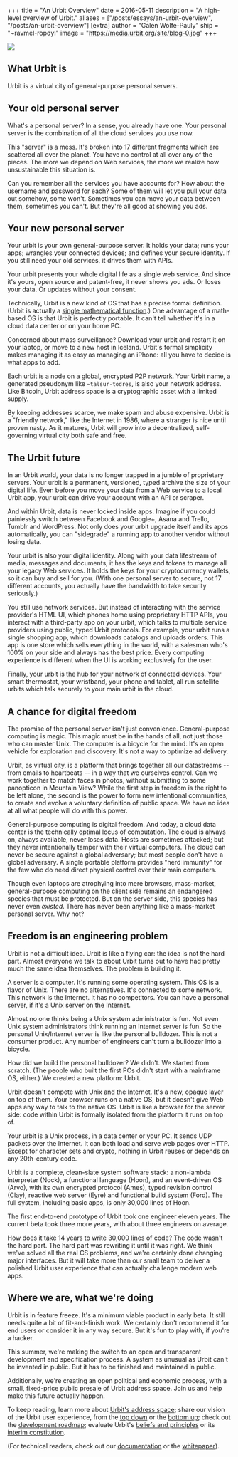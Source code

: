 +++
title = "An Urbit Overview"
date = 2016-05-11
description = "A high-level overview of Urbit."
aliases = ["/posts/essays/an-urbit-overview", "/posts/an-urbit-overview"]
[extra]
author = "Galen Wolfe-Pauly"
ship = "~ravmel-ropdyl"
image = "https://media.urbit.org/site/blog-0.jpg"
+++

![](https://media.urbit.org/site/blog-0.jpg)

## What Urbit is

Urbit is a virtual city of general-purpose personal servers.

## Your old personal server

What's a personal server?  In a sense, you already have one.  Your
personal server is the combination of all the cloud services you use
now.

This "server" is a mess.  It's broken into 17 different fragments
which are scattered all over the planet.  You have no control at all
over any of the pieces.  The more we depend on Web services, the more
we realize how unsustainable this situation is.

Can you remember all the services you have accounts for?  How about
the username and password for each?  Some of them will let you pull
your data out somehow, some won't.  Sometimes you can move your data
between them, sometimes you can't.  But they're all good at
showing you ads.

## Your new personal server

Your urbit is your own general-purpose server.  It holds your
data; runs your apps; wrangles your connected devices; and
defines your secure identity.  If you still need your old
services, it drives them with APIs.

Your urbit presents your whole digital life as a single web
service.  And since it's yours, open source and patent-free, it
never shows you ads.  Or loses your data.  Or updates without
your consent.

Technically, Urbit is a new kind of OS that has a precise formal
definition.  (Urbit is actually a [single mathematical function](https://media.urbit.org/whitepaper.pdf).)  One advantage of a math-based OS is that Urbit is perfectly
portable.  It can't tell whether it's in a cloud data center or on
your home PC.

Concerned about mass surveillance?  Download your urbit and restart it
on your laptop, or move to a new host in Iceland.  Urbit's formal
simplicity makes managing it as easy as managing an iPhone: all you
have to decide is what apps to add.

Each urbit is a node on a global, encrypted P2P network.  Your Urbit
name, a generated pseudonym like `~talsur-todres`, is also your
network address.  Like Bitcoin, Urbit address space is a cryptographic
asset with a limited supply.

By keeping addresses scarce, we make spam and abuse expensive.  Urbit
is a "friendly network," like the Internet in 1986, where a stranger
is nice until proven nasty.  As it matures, Urbit will grow into a
decentralized, self-governing virtual city both safe and free.

## The Urbit future

In an Urbit world, your data is no longer trapped in a jumble of
proprietary servers.  Your urbit is a permanent, versioned, typed
archive the size of your digital life.  Even before you move your data
from a Web service to a local Urbit app, your urbit can drive your
account with an API or scraper.

And within Urbit, data is never locked inside apps.  Imagine if you
could painlessly switch between Facebook and Google+, Asana and
Trello, Tumblr and WordPress.  Not only does your urbit upgrade itself
and its apps automatically, you can "sidegrade" a running app to
another vendor without losing data.

Your urbit is also your digital identity.  Along with your data
lifestream of media, messages and documents, it has the keys and
tokens to manage all your legacy Web services.  It holds the keys
for your cryptocurrency wallets, so it can buy and sell for you.
(With one personal server to secure, not 17 different accounts,
you actually have the bandwidth to take security seriously.)

You still use network services.  But instead of interacting with
the service provider's HTML UI, which phones home using
proprietary HTTP APIs, you interact with a third-party app on
your urbit, which talks to multiple service providers using
public, typed Urbit protocols.  For example, your urbit runs a
single shopping app, which downloads catalogs and uploads orders.
This app is one store which sells everything in the world, with a
salesman who's 100% on your side and always has the best price.
Every computing experience is different when the UI is working
exclusively for the user.

Finally, your urbit is the hub for your network of connected
devices.  Your smart thermostat, your wristband, your phone and
tablet, all run satellite urbits which talk securely to your main
urbit in the cloud.

## A chance for digital freedom

The promise of the personal server isn't just convenience.
General-purpose computing is magic.  This magic must be in the
hands of all, not just those who can master Unix.   The computer
is a bicycle for the mind.  It's an open vehicle for exploration
and discovery.  It's not a way to optimize ad delivery.

Urbit, as virtual city, is a platform that brings together all our
datastreams -- from emails to heartbeats -- in a way that we ourselves
control.  Can we work together to match faces in photos, without
submitting to some panopticon in Mountain View?  While the first step
in freedom is the right to be left alone, the second is the power to
form new intentional communities, to create and evolve a voluntary
definition of public space.  We have no idea at all what people will
do with this power.

General-purpose computing is digital freedom.  And today, a cloud data
center is the technically optimal locus of computation.  The cloud is
always on, always available, never loses data.  Hosts are sometimes
attacked; but they never intentionally tamper with their virtual
computers.  The cloud can never be secure against a global adversary;
but most people don't have a global adversary.  A single portable
platform provides "herd immunity" for the few who do need direct
physical control over their main computers.

Though even laptops are atrophying into mere browsers, mass-market,
general-purpose computing on the client side remains an endangered
species that must be protected.  But on the server side, this species
has never even _existed_.  There has never been anything like a
mass-market personal server.  Why not?

## Freedom is an engineering problem

Urbit is not a difficult idea.  Urbit is like a flying car: the idea
is not the hard part.  Almost everyone we talk to about Urbit turns
out to have had pretty much the same idea themselves.  The problem is
building it.

A server is a computer.  It's running some operating system.  This OS
is a flavor of Unix.  There are no alternatives.  It's connected to
some network.  This network is the Internet.  It has no competitors.
You can have a personal server, if it's a Unix server on the Internet.

Almost no one thinks being a Unix system administrator is fun.  Not
even Unix system administrators think running an Internet server is
fun.  So the personal Unix/Internet server is like the personal
bulldozer.  This is not a consumer product.  Any number of engineers
can't turn a bulldozer into a bicycle.

How did we build the personal bulldozer?  We didn't.  We started
from scratch.  (The people who built the first PCs didn't start
with a mainframe OS, either.)  We created a new platform: Urbit.

Urbit doesn't compete with Unix and the Internet.  It's a new,
opaque layer on top of them.  Your browser runs on a native OS,
but it doesn't give Web apps any way to talk to the native OS.
Urbit is like a browser for the server side: code within Urbit is
formally isolated from the platform it runs on top of.

Your urbit is a Unix process, in a data center or your PC.  It sends
UDP packets over the Internet.  It can both load and serve web pages
over HTTP.  Except for character sets and crypto, nothing in Urbit
reuses or depends on any 20th-century code.

Urbit is a complete, clean-slate system software stack: a
non-lambda interpreter (Nock), a functional language (Hoon), and
an event-driven OS (Arvo), with its own encrypted protocol
(Ames), typed revision control (Clay), reactive web server (Eyre)
and functional build system (Ford).  The full system, including
basic apps, is only 30,000 lines of Hoon.

The first end-to-end prototype of Urbit took one engineer eleven
years.  The current beta took three more years, with about three
engineers on average.

How does it take 14 years to write 30,000 lines of code?  The code
wasn't the hard part.  The hard part was rewriting it until it was
right.  We think we've solved all the real CS problems, and we're
certainly done changing major interfaces.  But it will take more than
our small team to deliver a polished Urbit user experience that can
actually challenge modern web apps.

## Where we are, what we're doing

Urbit is in feature freeze.  It's a minimum viable product in
early beta.  It still needs quite a bit of fit-and-finish work.
We certainly don't recommend it for end users or consider it in
any way secure.  But it's fun to play with, if you're a hacker.

This summer, we're making the switch to an open and transparent
development and specification process.  A system as unusual as
Urbit can't be invented in public.  But it has to be finished and
maintained in public.

Additionally, we're creating an open political and economic process,
with a small, fixed-price public presale of Urbit address space.  Join
us and help make this future actually happen.

To keep reading, learn more about [Urbit's address
space](../the-urbit-address-space); share our vision of the Urbit user
experience, from the [top down](../what-is-urbit-for) or the [bottom
up](../magic); check out the [development roadmap](../roadmap);
evaluate Urbit's [beliefs and principles](../beliefs-and-principles) or its
[interim constitution](../interim-constitution).

(For technical readers, check out our [documentation](https://urbit.org/docs/) or
the [whitepaper](https://media.urbit.org/whitepaper.pdf)).
